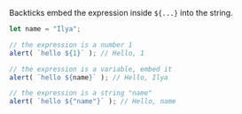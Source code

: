 
Backticks embed the expression inside `${...}` into the string.

```js run
let name = "Ilya";

// the expression is a number 1
alert( `hello ${1}` ); // Hello, 1

// the expression is a variable, embed it
alert( `hello ${name}` ); // Hello, Ilya

// the expression is a string "name"
alert( `hello ${"name"}` ); // Hello, name
```